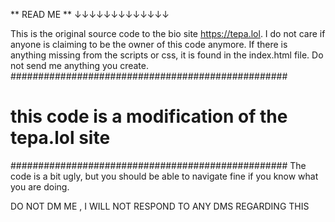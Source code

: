 ** READ ME **
↓↓↓↓↓↓↓↓↓↓↓↓↓

This is the original source code to the bio site https://tepa.lol.
I do not care if anyone is claiming to be the owner of this code anymore.
If there is anything missing from the scripts or css, it is found in the index.html file.
Do not send me anything you create. 
##################################################
# this code is a modification of the tepa.lol site
##################################################
The code is a bit ugly, but you should be able to navigate fine if you know what you are doing.

DO NOT DM ME , I WILL NOT RESPOND TO ANY DMS REGARDING THIS 
